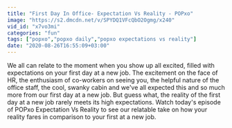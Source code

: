 ```yaml
---
title: "First Day In Office- Expectation Vs Reality - POPxo"
image: "https://s2.dmcdn.net/v/SPYDQ1VFcQbO2Ogmg/x240"
vid_id: "x7vo3mi"
categories: "fun"
tags: ["popxo","popxo daily","popxo expectations vs reality"]
date: "2020-08-26T16:55:09+03:00"
---
```

We all can relate to the moment when you show up all excited, filled with expectations on your first day at a new job. The excitement on the face of HR, the enthusiasm of co-workers on seeing you, the helpful nature of the office staff, the cool, swanky cabin and we've all expected this and so much more from our first day at a new job. But guess what, the reality of the first day at a new job rarely meets its high expectations. Watch today's episode of POPxo Expectation Vs Reality to see our relatable take on how your reality fares in comparison to your first at a new job.
